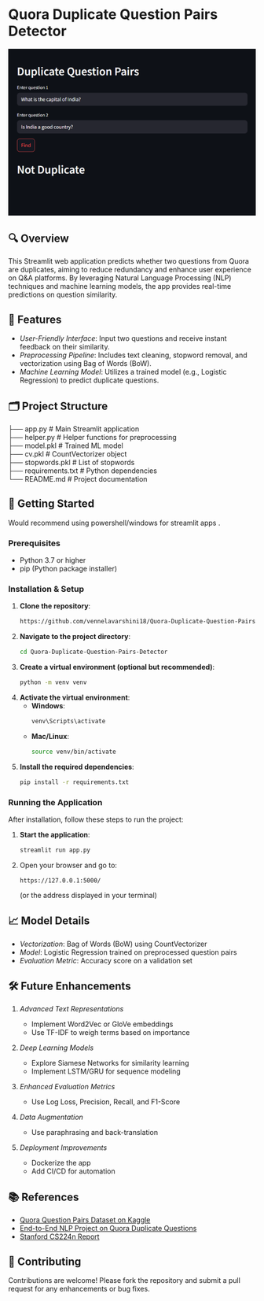 # Quora Duplicate Question Pairs Detector

![Web App Image](assets/Webapp.png)

## 🔍 Overview

This Streamlit web application predicts whether two questions from Quora are duplicates, aiming to reduce redundancy and enhance user experience on Q&A platforms. By leveraging Natural Language Processing (NLP) techniques and machine learning models, the app provides real-time predictions on question similarity.

## 🧠 Features

- *User-Friendly Interface*: Input two questions and receive instant feedback on their similarity.  
- *Preprocessing Pipeline*: Includes text cleaning, stopword removal, and vectorization using Bag of Words (BoW).  
- *Machine Learning Model*: Utilizes a trained model (e.g., Logistic Regression) to predict duplicate questions.  

## 🗂 Project Structure


├── app.py                 # Main Streamlit application  
├── helper.py              # Helper functions for preprocessing  
├── model.pkl              # Trained ML model  
├── cv.pkl                 # CountVectorizer object  
├── stopwords.pkl          # List of stopwords  
├── requirements.txt       # Python dependencies  
└── README.md              # Project documentation  


## 🚀 Getting Started

Would recommend using powershell/windows for streamlit apps . 

### Prerequisites

- Python 3.7 or higher  
- pip (Python package installer)  

### Installation & Setup

1. **Clone the repository**:
   ```bash
   https://github.com/vennelavarshini18/Quora-Duplicate-Question-Pairs-Detector.git
   ```
2. **Navigate to the project directory**:
   ```bash
   cd Quora-Duplicate-Question-Pairs-Detector 
   ```
3. **Create a virtual environment (optional but recommended)**:
   ```bash
   python -m venv venv
   ```
4. **Activate the virtual environment**:
   - **Windows**:
     ```bash
     venv\Scripts\activate
     ```
   - **Mac/Linux**:
     ```bash
     source venv/bin/activate
     ```
5. **Install the required dependencies**:
   ```bash
   pip install -r requirements.txt
   ```

### Running the Application

After installation, follow these steps to run the project:

1. **Start the application**:
   ```bash
   streamlit run app.py
   ```
2. Open your browser and go to:
   ```
   https://127.0.0.1:5000/
   ```
   (or the address displayed in your terminal)

## 📈 Model Details

- *Vectorization*: Bag of Words (BoW) using CountVectorizer  
- *Model*: Logistic Regression trained on preprocessed question pairs  
- *Evaluation Metric*: Accuracy score on a validation set  

## 🛠 Future Enhancements

1. *Advanced Text Representations*  
   - Implement Word2Vec or GloVe embeddings  
   - Use TF-IDF to weigh terms based on importance  

2. *Deep Learning Models*  
   - Explore Siamese Networks for similarity learning  
   - Implement LSTM/GRU for sequence modeling  

3. *Enhanced Evaluation Metrics*  
   - Use Log Loss, Precision, Recall, and F1-Score  

4. *Data Augmentation*  
   - Use paraphrasing and back-translation  

5. *Deployment Improvements*  
   - Dockerize the app  
   - Add CI/CD for automation  

## 📚 References

- [Quora Question Pairs Dataset on Kaggle](https://www.kaggle.com/datasets/vennela18/quora-question-pairs-train)  
- [End-to-End NLP Project on Quora Duplicate Questions](https://www.analyticsvidhya.com/blog/2023/04/end-to-end-nlp-project-on-quora-duplicate-questions-pair-identification/)  
- [Stanford CS224n Report](https://web.stanford.edu/class/archive/cs/cs224n/cs224n.1174/reports/2759336.pdf)

## 🤝 Contributing

Contributions are welcome! Please fork the repository and submit a pull request for any enhancements or bug fixes.
